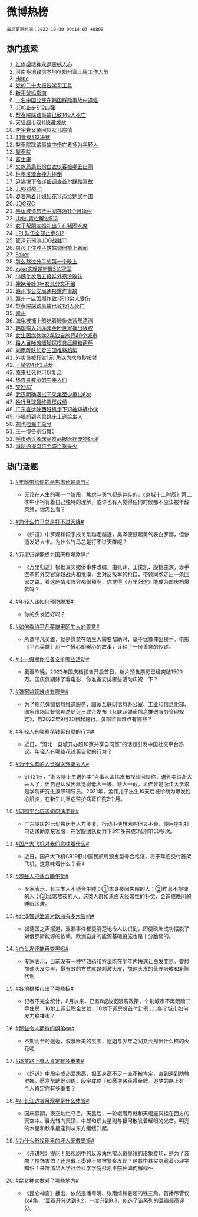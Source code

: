 # 微博热榜

`最后更新时间：2022-10-30 09:14:03 +0800`

## 热门搜索

1. [红旗渠精神永远震撼人心](https://m.weibo.cn/search?containerid=100103type%3D1%26t%3D10%26q%3D%23%E7%BA%A2%E6%97%97%E6%B8%A0%E7%B2%BE%E7%A5%9E%E6%B0%B8%E8%BF%9C%E9%9C%87%E6%92%BC%E4%BA%BA%E5%BF%83%23&stream_entry_id=51&isnewpage=1&extparam=seat%3D1%26c_type%3D51%26filter_type%3Drealtimehot%26pos%3D0%26dgr%3D0%26cate%3D10103%26display_time%3D1667092442%26pre_seqid%3D1667092442130022986311&luicode=10000011&lfid=106003type%253D25%2526t%253D3%2526disable_hot%253D1%2526filter_type%253Drealtimehot)
1. [河南多地致信本地在郑州富士康工作人员](https://m.weibo.cn/search?containerid=100103type%3D1%26t%3D10%26q%3D%23%E6%B2%B3%E5%8D%97%E5%A4%9A%E5%9C%B0%E8%87%B4%E4%BF%A1%E6%9C%AC%E5%9C%B0%E5%9C%A8%E9%83%91%E5%B7%9E%E5%AF%8C%E5%A3%AB%E5%BA%B7%E5%B7%A5%E4%BD%9C%E4%BA%BA%E5%91%98%23&stream_entry_id=31&isnewpage=1&extparam=seat%3D1%26realpos%3D1%26pos%3D0%26band_rank%3D1%26dgr%3D0%26flag%3D2%26c_type%3D31%26q%3D%2523%25E6%25B2%25B3%25E5%258D%2597%25E5%25A4%259A%25E5%259C%25B0%25E8%2587%25B4%25E4%25BF%25A1%25E6%259C%25AC%25E5%259C%25B0%25E5%259C%25A8%25E9%2583%2591%25E5%25B7%259E%25E5%25AF%258C%25E5%25A3%25AB%25E5%25BA%25B7%25E5%25B7%25A5%25E4%25BD%259C%25E4%25BA%25BA%25E5%2591%2598%2523%26filter_type%3Drealtimehot%26cate%3D0%26lcate%3D5001%26display_time%3D1667092442%26pre_seqid%3D1667092442130022986311&luicode=10000011&lfid=106003type%253D25%2526t%253D3%2526disable_hot%253D1%2526filter_type%253Drealtimehot)
1. [Hope](https://m.weibo.cn/search?containerid=100103type%3D1%26t%3D10%26q%3DHope&stream_entry_id=31&isnewpage=1&extparam=seat%3D1%26realpos%3D2%26pos%3D1%26band_rank%3D2%26dgr%3D0%26flag%3D1%26c_type%3D31%26q%3DHope%26filter_type%3Drealtimehot%26cate%3D0%26lcate%3D5001%26display_time%3D1667092442%26pre_seqid%3D1667092442130022986311&luicode=10000011&lfid=106003type%253D25%2526t%253D3%2526disable_hot%253D1%2526filter_type%253Drealtimehot)
1. [党的二十大报告学习工具](https://m.weibo.cn/search?containerid=100103type%3D1%26t%3D10%26q%3D%23%E5%85%9A%E7%9A%84%E4%BA%8C%E5%8D%81%E5%A4%A7%E6%8A%A5%E5%91%8A%E5%AD%A6%E4%B9%A0%E5%B7%A5%E5%85%B7%23&stream_entry_id=31&isnewpage=1&extparam=seat%3D1%26realpos%3D3%26pos%3D2%26band_rank%3D3%26dgr%3D0%26flag%3D0%26c_type%3D31%26q%3D%2523%25E5%2585%259A%25E7%259A%2584%25E4%25BA%258C%25E5%258D%2581%25E5%25A4%25A7%25E6%258A%25A5%25E5%2591%258A%25E5%25AD%25A6%25E4%25B9%25A0%25E5%25B7%25A5%25E5%2585%25B7%2523%26filter_type%3Drealtimehot%26cate%3D0%26lcate%3D5001%26display_time%3D1667092442%26pre_seqid%3D1667092442130022986311&luicode=10000011&lfid=106003type%253D25%2526t%253D3%2526disable_hot%253D1%2526filter_type%253Drealtimehot)
1. [新手爸妈指南](https://m.weibo.cn/search?containerid=100103type%3D1%26t%3D10%26q%3D%23%E6%96%B0%E6%89%8B%E7%88%B8%E5%A6%88%E6%8C%87%E5%8D%97%23&stream_entry_id=31&isnewpage=1&extparam=seat%3D1%26pos%3D3%26band_rank%3D4%26dgr%3D0%26c_type%3D31%26q%3D%2523%25E6%2596%25B0%25E6%2589%258B%25E7%2588%25B8%25E5%25A6%2588%25E6%258C%2587%25E5%258D%2597%2523%26filter_type%3Drealtimehot%26cate%3D0%26lcate%3D5001%26adid%3D169448%26display_time%3D1667092442%26pre_seqid%3D1667092442130022986311&luicode=10000011&lfid=106003type%253D25%2526t%253D3%2526disable_hot%253D1%2526filter_type%253Drealtimehot)
1. [一名中国公民在韩国踩踏事故中遇难](https://m.weibo.cn/search?containerid=100103type%3D1%26t%3D10%26q%3D%23%E4%B8%80%E5%90%8D%E4%B8%AD%E5%9B%BD%E5%85%AC%E6%B0%91%E5%9C%A8%E9%9F%A9%E5%9B%BD%E8%B8%A9%E8%B8%8F%E4%BA%8B%E6%95%85%E4%B8%AD%E9%81%87%E9%9A%BE%23&stream_entry_id=31&isnewpage=1&extparam=seat%3D1%26realpos%3D4%26pos%3D4%26band_rank%3D4%26dgr%3D0%26flag%3D1%26c_type%3D31%26q%3D%2523%25E4%25B8%2580%25E5%2590%258D%25E4%25B8%25AD%25E5%259B%25BD%25E5%2585%25AC%25E6%25B0%2591%25E5%259C%25A8%25E9%259F%25A9%25E5%259B%25BD%25E8%25B8%25A9%25E8%25B8%258F%25E4%25BA%258B%25E6%2595%2585%25E4%25B8%25AD%25E9%2581%2587%25E9%259A%25BE%2523%26filter_type%3Drealtimehot%26cate%3D0%26lcate%3D5001%26display_time%3D1667092442%26pre_seqid%3D1667092442130022986311&luicode=10000011&lfid=106003type%253D25%2526t%253D3%2526disable_hot%253D1%2526filter_type%253Drealtimehot)
1. [JDG止步S12四强](https://m.weibo.cn/search?containerid=100103type%3D1%26t%3D10%26q%3D%23JDG%E6%AD%A2%E6%AD%A5S12%E5%9B%9B%E5%BC%BA%23&stream_entry_id=31&isnewpage=1&extparam=seat%3D1%26realpos%3D5%26pos%3D5%26band_rank%3D5%26dgr%3D0%26flag%3D1%26c_type%3D31%26q%3D%2523JDG%25E6%25AD%25A2%25E6%25AD%25A5S12%25E5%259B%259B%25E5%25BC%25BA%2523%26filter_type%3Drealtimehot%26cate%3D0%26lcate%3D5001%26display_time%3D1667092442%26pre_seqid%3D1667092442130022986311&luicode=10000011&lfid=106003type%253D25%2526t%253D3%2526disable_hot%253D1%2526filter_type%253Drealtimehot)
1. [梨泰院踩踏事故已致149人死亡](https://m.weibo.cn/search?containerid=100103type%3D1%26t%3D10%26q%3D%23%E6%A2%A8%E6%B3%B0%E9%99%A2%E8%B8%A9%E8%B8%8F%E4%BA%8B%E6%95%85%E5%B7%B2%E8%87%B4149%E4%BA%BA%E6%AD%BB%E4%BA%A1%23&stream_entry_id=31&isnewpage=1&extparam=seat%3D1%26realpos%3D6%26pos%3D6%26band_rank%3D6%26dgr%3D0%26flag%3D16%26c_type%3D31%26q%3D%2523%25E6%25A2%25A8%25E6%25B3%25B0%25E9%2599%25A2%25E8%25B8%25A9%25E8%25B8%258F%25E4%25BA%258B%25E6%2595%2585%25E5%25B7%25B2%25E8%2587%25B4149%25E4%25BA%25BA%25E6%25AD%25BB%25E4%25BA%25A1%2523%26filter_type%3Drealtimehot%26cate%3D0%26lcate%3D5001%26display_time%3D1667092442%26pre_seqid%3D1667092442130022986311&luicode=10000011&lfid=106003type%253D25%2526t%253D3%2526disable_hot%253D1%2526filter_type%253Drealtimehot)
1. [天猫超市双11隐藏爆款](https://m.weibo.cn/search?containerid=100103type%3D1%26t%3D10%26q%3D%23%E5%A4%A9%E7%8C%AB%E8%B6%85%E5%B8%82%E5%8F%8C11%E9%9A%90%E8%97%8F%E7%88%86%E6%AC%BE%23&stream_entry_id=31&isnewpage=1&extparam=seat%3D1%26pos%3D7%26band_rank%3D7%26topic_ad%3D1%26dgr%3D0%26c_type%3D31%26q%3D%2523%25E5%25A4%25A9%25E7%258C%25AB%25E8%25B6%2585%25E5%25B8%2582%25E5%258F%258C11%25E9%259A%2590%25E8%2597%258F%25E7%2588%2586%25E6%25AC%25BE%2523%26filter_type%3Drealtimehot%26cate%3D0%26lcate%3D5001%26adid%3D169507%26display_time%3D1667092442%26pre_seqid%3D1667092442130022986311&luicode=10000011&lfid=106003type%253D25%2526t%253D3%2526disable_hot%253D1%2526filter_type%253Drealtimehot)
1. [李宇春父亲回应女儿病情](https://m.weibo.cn/search?containerid=100103type%3D1%26t%3D10%26q%3D%23%E6%9D%8E%E5%AE%87%E6%98%A5%E7%88%B6%E4%BA%B2%E5%9B%9E%E5%BA%94%E5%A5%B3%E5%84%BF%E7%97%85%E6%83%85%23&stream_entry_id=31&isnewpage=1&extparam=seat%3D1%26realpos%3D7%26pos%3D8%26band_rank%3D7%26dgr%3D0%26flag%3D2%26c_type%3D31%26q%3D%2523%25E6%259D%258E%25E5%25AE%2587%25E6%2598%25A5%25E7%2588%25B6%25E4%25BA%25B2%25E5%259B%259E%25E5%25BA%2594%25E5%25A5%25B3%25E5%2584%25BF%25E7%2597%2585%25E6%2583%2585%2523%26filter_type%3Drealtimehot%26cate%3D0%26lcate%3D5001%26display_time%3D1667092442%26pre_seqid%3D1667092442130022986311&luicode=10000011&lfid=106003type%253D25%2526t%253D3%2526disable_hot%253D1%2526filter_type%253Drealtimehot)
1. [T1晋级S12决赛](https://m.weibo.cn/search?containerid=100103type%3D1%26t%3D10%26q%3D%23T1%E6%99%8B%E7%BA%A7S12%E5%86%B3%E8%B5%9B%23&stream_entry_id=31&isnewpage=1&extparam=seat%3D1%26realpos%3D8%26pos%3D9%26band_rank%3D8%26dgr%3D0%26flag%3D1%26c_type%3D31%26q%3D%2523T1%25E6%2599%258B%25E7%25BA%25A7S12%25E5%2586%25B3%25E8%25B5%259B%2523%26filter_type%3Drealtimehot%26cate%3D0%26lcate%3D5001%26display_time%3D1667092442%26pre_seqid%3D1667092442130022986311&luicode=10000011&lfid=106003type%253D25%2526t%253D3%2526disable_hot%253D1%2526filter_type%253Drealtimehot)
1. [梨泰院踩踏事故中伤亡者多为年轻人](https://m.weibo.cn/search?containerid=100103type%3D1%26t%3D10%26q%3D%23%E6%A2%A8%E6%B3%B0%E9%99%A2%E8%B8%A9%E8%B8%8F%E4%BA%8B%E6%95%85%E4%B8%AD%E4%BC%A4%E4%BA%A1%E8%80%85%E5%A4%9A%E4%B8%BA%E5%B9%B4%E8%BD%BB%E4%BA%BA%23&stream_entry_id=31&isnewpage=1&extparam=seat%3D1%26realpos%3D9%26pos%3D10%26band_rank%3D9%26dgr%3D0%26flag%3D1%26c_type%3D31%26q%3D%2523%25E6%25A2%25A8%25E6%25B3%25B0%25E9%2599%25A2%25E8%25B8%25A9%25E8%25B8%258F%25E4%25BA%258B%25E6%2595%2585%25E4%25B8%25AD%25E4%25BC%25A4%25E4%25BA%25A1%25E8%2580%2585%25E5%25A4%259A%25E4%25B8%25BA%25E5%25B9%25B4%25E8%25BD%25BB%25E4%25BA%25BA%2523%26filter_type%3Drealtimehot%26cate%3D0%26lcate%3D5001%26display_time%3D1667092442%26pre_seqid%3D1667092442130022986311&luicode=10000011&lfid=106003type%253D25%2526t%253D3%2526disable_hot%253D1%2526filter_type%253Drealtimehot)
1. [梨泰院](https://m.weibo.cn/search?containerid=100103type%3D1%26t%3D10%26q%3D%23%E6%A2%A8%E6%B3%B0%E9%99%A2%23&stream_entry_id=31&isnewpage=1&extparam=seat%3D1%26realpos%3D10%26pos%3D11%26band_rank%3D10%26dgr%3D0%26flag%3D16%26c_type%3D31%26q%3D%2523%25E6%25A2%25A8%25E6%25B3%25B0%25E9%2599%25A2%2523%26filter_type%3Drealtimehot%26cate%3D0%26lcate%3D5001%26display_time%3D1667092442%26pre_seqid%3D1667092442130022986311&luicode=10000011&lfid=106003type%253D25%2526t%253D3%2526disable_hot%253D1%2526filter_type%253Drealtimehot)
1. [富士康](https://m.weibo.cn/search?containerid=100103type%3D1%26t%3D10%26q%3D%E5%AF%8C%E5%A3%AB%E5%BA%B7&stream_entry_id=31&isnewpage=1&extparam=seat%3D1%26realpos%3D11%26pos%3D12%26band_rank%3D11%26dgr%3D0%26flag%3D2%26c_type%3D31%26q%3D%25E5%25AF%258C%25E5%25A3%25AB%25E5%25BA%25B7%26filter_type%3Drealtimehot%26cate%3D0%26lcate%3D5001%26display_time%3D1667092442%26pre_seqid%3D1667092442130022986311&luicode=10000011&lfid=106003type%253D25%2526t%253D3%2526disable_hot%253D1%2526filter_type%253Drealtimehot)
1. [文旅局局长扮白衣侠客被嘲丑出圈](https://m.weibo.cn/search?containerid=100103type%3D1%26t%3D10%26q%3D%23%E6%96%87%E6%97%85%E5%B1%80%E5%B1%80%E9%95%BF%E6%89%AE%E7%99%BD%E8%A1%A3%E4%BE%A0%E5%AE%A2%E8%A2%AB%E5%98%B2%E4%B8%91%E5%87%BA%E5%9C%88%23&stream_entry_id=31&isnewpage=1&extparam=seat%3D1%26realpos%3D12%26pos%3D13%26band_rank%3D12%26dgr%3D0%26flag%3D1%26c_type%3D31%26q%3D%2523%25E6%2596%2587%25E6%2597%2585%25E5%25B1%2580%25E5%25B1%2580%25E9%2595%25BF%25E6%2589%25AE%25E7%2599%25BD%25E8%25A1%25A3%25E4%25BE%25A0%25E5%25AE%25A2%25E8%25A2%25AB%25E5%2598%25B2%25E4%25B8%2591%25E5%2587%25BA%25E5%259C%2588%2523%26filter_type%3Drealtimehot%26cate%3D0%26lcate%3D5001%26display_time%3D1667092442%26pre_seqid%3D1667092442130022986311&luicode=10000011&lfid=106003type%253D25%2526t%253D3%2526disable_hot%253D1%2526filter_type%253Drealtimehot)
1. [林孝埈混合接力摔倒](https://m.weibo.cn/search?containerid=100103type%3D1%26t%3D10%26q%3D%23%E6%9E%97%E5%AD%9D%E5%9F%88%E6%B7%B7%E5%90%88%E6%8E%A5%E5%8A%9B%E6%91%94%E5%80%92%23&stream_entry_id=31&isnewpage=1&extparam=seat%3D1%26realpos%3D13%26pos%3D14%26band_rank%3D13%26dgr%3D0%26flag%3D1%26c_type%3D31%26q%3D%2523%25E6%259E%2597%25E5%25AD%259D%25E5%259F%2588%25E6%25B7%25B7%25E5%2590%2588%25E6%258E%25A5%25E5%258A%259B%25E6%2591%2594%25E5%2580%2592%2523%26filter_type%3Drealtimehot%26cate%3D0%26lcate%3D5001%26display_time%3D1667092442%26pre_seqid%3D1667092442130022986311&luicode=10000011&lfid=106003type%253D25%2526t%253D3%2526disable_hot%253D1%2526filter_type%253Drealtimehot)
1. [尹锡悦下令详细调查首尔踩踏事故](https://m.weibo.cn/search?containerid=100103type%3D1%26t%3D10%26q%3D%23%E5%B0%B9%E9%94%A1%E6%82%A6%E4%B8%8B%E4%BB%A4%E8%AF%A6%E7%BB%86%E8%B0%83%E6%9F%A5%E9%A6%96%E5%B0%94%E8%B8%A9%E8%B8%8F%E4%BA%8B%E6%95%85%23&stream_entry_id=31&isnewpage=1&extparam=seat%3D1%26realpos%3D14%26pos%3D15%26band_rank%3D14%26dgr%3D0%26flag%3D1%26c_type%3D31%26q%3D%2523%25E5%25B0%25B9%25E9%2594%25A1%25E6%2582%25A6%25E4%25B8%258B%25E4%25BB%25A4%25E8%25AF%25A6%25E7%25BB%2586%25E8%25B0%2583%25E6%259F%25A5%25E9%25A6%2596%25E5%25B0%2594%25E8%25B8%25A9%25E8%25B8%258F%25E4%25BA%258B%25E6%2595%2585%2523%26filter_type%3Drealtimehot%26cate%3D0%26lcate%3D5001%26display_time%3D1667092442%26pre_seqid%3D1667092442130022986311&luicode=10000011&lfid=106003type%253D25%2526t%253D3%2526disable_hot%253D1%2526filter_type%253Drealtimehot)
1. [JDG对战T1](https://m.weibo.cn/search?containerid=100103type%3D1%26t%3D10%26q%3D%23JDG%E5%AF%B9%E6%88%98T1%23&stream_entry_id=31&isnewpage=1&extparam=seat%3D1%26realpos%3D15%26pos%3D16%26band_rank%3D15%26dgr%3D0%26flag%3D0%26c_type%3D31%26q%3D%2523JDG%25E5%25AF%25B9%25E6%2588%2598T1%2523%26filter_type%3Drealtimehot%26cate%3D0%26lcate%3D5001%26display_time%3D1667092442%26pre_seqid%3D1667092442130022986311&luicode=10000011&lfid=106003type%253D25%2526t%253D3%2526disable_hot%253D1%2526filter_type%253Drealtimehot)
1. [婆婆瞒着儿媳妇花1万5给她买手镯](https://m.weibo.cn/search?containerid=100103type%3D1%26t%3D10%26q%3D%23%E5%A9%86%E5%A9%86%E7%9E%92%E7%9D%80%E5%84%BF%E5%AA%B3%E5%A6%87%E8%8A%B11%E4%B8%875%E7%BB%99%E5%A5%B9%E4%B9%B0%E6%89%8B%E9%95%AF%23&stream_entry_id=31&isnewpage=1&extparam=seat%3D1%26realpos%3D16%26pos%3D17%26band_rank%3D16%26dgr%3D0%26flag%3D0%26c_type%3D31%26q%3D%2523%25E5%25A9%2586%25E5%25A9%2586%25E7%259E%2592%25E7%259D%2580%25E5%2584%25BF%25E5%25AA%25B3%25E5%25A6%2587%25E8%258A%25B11%25E4%25B8%25875%25E7%25BB%2599%25E5%25A5%25B9%25E4%25B9%25B0%25E6%2589%258B%25E9%2595%25AF%2523%26filter_type%3Drealtimehot%26cate%3D0%26lcate%3D5001%26display_time%3D1667092442%26pre_seqid%3D1667092442130022986311&luicode=10000011&lfid=106003type%253D25%2526t%253D3%2526disable_hot%253D1%2526filter_type%253Drealtimehot)
1. [JDG双C](https://m.weibo.cn/search?containerid=100103type%3D1%26t%3D10%26q%3DJDG%E5%8F%8CC&stream_entry_id=31&isnewpage=1&extparam=seat%3D1%26realpos%3D17%26pos%3D18%26band_rank%3D17%26dgr%3D0%26flag%3D1%26c_type%3D31%26q%3DJDG%25E5%258F%258CC%26filter_type%3Drealtimehot%26cate%3D0%26lcate%3D5001%26display_time%3D1667092442%26pre_seqid%3D1667092442130022986311&luicode=10000011&lfid=106003type%253D25%2526t%253D3%2526disable_hot%253D1%2526filter_type%253Drealtimehot)
1. [黑鱼被遗忘洗手间存活11个月掉色](https://m.weibo.cn/search?containerid=100103type%3D1%26t%3D10%26q%3D%23%E9%BB%91%E9%B1%BC%E8%A2%AB%E9%81%97%E5%BF%98%E6%B4%97%E6%89%8B%E9%97%B4%E5%AD%98%E6%B4%BB11%E4%B8%AA%E6%9C%88%E6%8E%89%E8%89%B2%23&stream_entry_id=31&isnewpage=1&extparam=seat%3D1%26realpos%3D18%26pos%3D19%26band_rank%3D18%26dgr%3D0%26flag%3D0%26c_type%3D31%26q%3D%2523%25E9%25BB%2591%25E9%25B1%25BC%25E8%25A2%25AB%25E9%2581%2597%25E5%25BF%2598%25E6%25B4%2597%25E6%2589%258B%25E9%2597%25B4%25E5%25AD%2598%25E6%25B4%25BB11%25E4%25B8%25AA%25E6%259C%2588%25E6%258E%2589%25E8%2589%25B2%2523%26filter_type%3Drealtimehot%26cate%3D0%26lcate%3D5001%26display_time%3D1667092442%26pre_seqid%3D1667092442130022986311&luicode=10000011&lfid=106003type%253D25%2526t%253D3%2526disable_hot%253D1%2526filter_type%253Drealtimehot)
1. [Uzi刘青松解说S12](https://m.weibo.cn/search?containerid=100103type%3D1%26t%3D10%26q%3D%23Uzi%E5%88%98%E9%9D%92%E6%9D%BE%E8%A7%A3%E8%AF%B4S12%23&stream_entry_id=31&isnewpage=1&extparam=seat%3D1%26realpos%3D19%26pos%3D20%26band_rank%3D19%26dgr%3D0%26flag%3D1%26c_type%3D31%26q%3D%2523Uzi%25E5%2588%2598%25E9%259D%2592%25E6%259D%25BE%25E8%25A7%25A3%25E8%25AF%25B4S12%2523%26filter_type%3Drealtimehot%26cate%3D0%26lcate%3D5001%26display_time%3D1667092442%26pre_seqid%3D1667092442130022986311&luicode=10000011&lfid=106003type%253D25%2526t%253D3%2526disable_hot%253D1%2526filter_type%253Drealtimehot)
1. [女子帮朋友婚礼出车在猪圈吃席](https://m.weibo.cn/search?containerid=100103type%3D1%26t%3D10%26q%3D%23%E5%A5%B3%E5%AD%90%E5%B8%AE%E6%9C%8B%E5%8F%8B%E5%A9%9A%E7%A4%BC%E5%87%BA%E8%BD%A6%E5%9C%A8%E7%8C%AA%E5%9C%88%E5%90%83%E5%B8%AD%23&stream_entry_id=31&isnewpage=1&extparam=seat%3D1%26realpos%3D20%26pos%3D21%26band_rank%3D20%26dgr%3D0%26flag%3D0%26c_type%3D31%26q%3D%2523%25E5%25A5%25B3%25E5%25AD%2590%25E5%25B8%25AE%25E6%259C%258B%25E5%258F%258B%25E5%25A9%259A%25E7%25A4%25BC%25E5%2587%25BA%25E8%25BD%25A6%25E5%259C%25A8%25E7%258C%25AA%25E5%259C%2588%25E5%2590%2583%25E5%25B8%25AD%2523%26filter_type%3Drealtimehot%26cate%3D0%26lcate%3D5001%26display_time%3D1667092442%26pre_seqid%3D1667092442130022986311&luicode=10000011&lfid=106003type%253D25%2526t%253D3%2526disable_hot%253D1%2526filter_type%253Drealtimehot)
1. [LPL队伍全部止步S12](https://m.weibo.cn/search?containerid=100103type%3D1%26t%3D10%26q%3D%23LPL%E9%98%9F%E4%BC%8D%E5%85%A8%E9%83%A8%E6%AD%A2%E6%AD%A5S12%23&stream_entry_id=31&isnewpage=1&extparam=seat%3D1%26realpos%3D21%26pos%3D22%26band_rank%3D21%26dgr%3D0%26flag%3D1%26c_type%3D31%26q%3D%2523LPL%25E9%2598%259F%25E4%25BC%258D%25E5%2585%25A8%25E9%2583%25A8%25E6%25AD%25A2%25E6%25AD%25A5S12%2523%26filter_type%3Drealtimehot%26cate%3D0%26lcate%3D5001%26display_time%3D1667092442%26pre_seqid%3D1667092442130022986311&luicode=10000011&lfid=106003type%253D25%2526t%253D3%2526disable_hot%253D1%2526filter_type%253Drealtimehot)
1. [管泽元预测JDG战胜T1](https://m.weibo.cn/search?containerid=100103type%3D1%26t%3D10%26q%3D%23%E7%AE%A1%E6%B3%BD%E5%85%83%E9%A2%84%E6%B5%8BJDG%E6%88%98%E8%83%9CT1%23&stream_entry_id=31&isnewpage=1&extparam=seat%3D1%26realpos%3D22%26pos%3D23%26band_rank%3D22%26dgr%3D0%26flag%3D0%26c_type%3D31%26q%3D%2523%25E7%25AE%25A1%25E6%25B3%25BD%25E5%2585%2583%25E9%25A2%2584%25E6%25B5%258BJDG%25E6%2588%2598%25E8%2583%259CT1%2523%26filter_type%3Drealtimehot%26cate%3D0%26lcate%3D5001%26display_time%3D1667092442%26pre_seqid%3D1667092442130022986311&luicode=10000011&lfid=106003type%253D25%2526t%253D3%2526disable_hot%253D1%2526filter_type%253Drealtimehot)
1. [男孩卡住脖子姑姑调侃能上新闻](https://m.weibo.cn/search?containerid=100103type%3D1%26t%3D10%26q%3D%23%E7%94%B7%E5%AD%A9%E5%8D%A1%E4%BD%8F%E8%84%96%E5%AD%90%E5%A7%91%E5%A7%91%E8%B0%83%E4%BE%83%E8%83%BD%E4%B8%8A%E6%96%B0%E9%97%BB%23&stream_entry_id=31&isnewpage=1&extparam=seat%3D1%26realpos%3D23%26pos%3D24%26band_rank%3D23%26dgr%3D0%26flag%3D0%26c_type%3D31%26q%3D%2523%25E7%2594%25B7%25E5%25AD%25A9%25E5%258D%25A1%25E4%25BD%258F%25E8%2584%2596%25E5%25AD%2590%25E5%25A7%2591%25E5%25A7%2591%25E8%25B0%2583%25E4%25BE%2583%25E8%2583%25BD%25E4%25B8%258A%25E6%2596%25B0%25E9%2597%25BB%2523%26filter_type%3Drealtimehot%26cate%3D0%26lcate%3D5001%26display_time%3D1667092442%26pre_seqid%3D1667092442130022986311&luicode=10000011&lfid=106003type%253D25%2526t%253D3%2526disable_hot%253D1%2526filter_type%253Drealtimehot)
1. [Faker](https://m.weibo.cn/search?containerid=100103type%3D1%26t%3D10%26q%3DFaker&stream_entry_id=31&isnewpage=1&extparam=seat%3D1%26realpos%3D24%26pos%3D25%26band_rank%3D24%26dgr%3D0%26flag%3D1%26c_type%3D31%26q%3DFaker%26filter_type%3Drealtimehot%26cate%3D0%26lcate%3D5001%26display_time%3D1667092442%26pre_seqid%3D1667092442130022986311&luicode=10000011&lfid=106003type%253D25%2526t%253D3%2526disable_hot%253D1%2526filter_type%253Drealtimehot)
1. [怎么熬过分手的第一个晚上](https://m.weibo.cn/search?containerid=100103type%3D1%26t%3D10%26q%3D%23%E6%80%8E%E4%B9%88%E7%86%AC%E8%BF%87%E5%88%86%E6%89%8B%E7%9A%84%E7%AC%AC%E4%B8%80%E4%B8%AA%E6%99%9A%E4%B8%8A%23&stream_entry_id=31&isnewpage=1&extparam=seat%3D1%26realpos%3D25%26pos%3D26%26band_rank%3D25%26dgr%3D0%26flag%3D0%26c_type%3D31%26q%3D%2523%25E6%2580%258E%25E4%25B9%2588%25E7%2586%25AC%25E8%25BF%2587%25E5%2588%2586%25E6%2589%258B%25E7%259A%2584%25E7%25AC%25AC%25E4%25B8%2580%25E4%25B8%25AA%25E6%2599%259A%25E4%25B8%258A%2523%26filter_type%3Drealtimehot%26cate%3D0%26lcate%3D5001%26display_time%3D1667092442%26pre_seqid%3D1667092442130022986311&luicode=10000011&lfid=106003type%253D25%2526t%253D3%2526disable_hot%253D1%2526filter_type%253Drealtimehot)
1. [zyko这就是街舞5总冠军](https://m.weibo.cn/search?containerid=100103type%3D1%26t%3D10%26q%3D%23zyko%E8%BF%99%E5%B0%B1%E6%98%AF%E8%A1%97%E8%88%9E5%E6%80%BB%E5%86%A0%E5%86%9B%23&stream_entry_id=31&isnewpage=1&extparam=seat%3D1%26realpos%3D26%26pos%3D27%26band_rank%3D26%26dgr%3D0%26flag%3D0%26c_type%3D31%26q%3D%2523zyko%25E8%25BF%2599%25E5%25B0%25B1%25E6%2598%25AF%25E8%25A1%2597%25E8%2588%259E5%25E6%2580%25BB%25E5%2586%25A0%25E5%2586%259B%2523%26filter_type%3Drealtimehot%26cate%3D0%26lcate%3D5001%26display_time%3D1667092442%26pre_seqid%3D1667092442130022986311&luicode=10000011&lfid=106003type%253D25%2526t%253D3%2526disable_hot%253D1%2526filter_type%253Drealtimehot)
1. [小姨化妆后去接娃外甥没敢认](https://m.weibo.cn/search?containerid=100103type%3D1%26t%3D10%26q%3D%23%E5%B0%8F%E5%A7%A8%E5%8C%96%E5%A6%86%E5%90%8E%E5%8E%BB%E6%8E%A5%E5%A8%83%E5%A4%96%E7%94%A5%E6%B2%A1%E6%95%A2%E8%AE%A4%23&stream_entry_id=31&isnewpage=1&extparam=seat%3D1%26realpos%3D27%26pos%3D28%26band_rank%3D27%26dgr%3D0%26flag%3D0%26c_type%3D31%26q%3D%2523%25E5%25B0%258F%25E5%25A7%25A8%25E5%258C%2596%25E5%25A6%2586%25E5%2590%258E%25E5%258E%25BB%25E6%258E%25A5%25E5%25A8%2583%25E5%25A4%2596%25E7%2594%25A5%25E6%25B2%25A1%25E6%2595%25A2%25E8%25AE%25A4%2523%26filter_type%3Drealtimehot%26cate%3D0%26lcate%3D5001%26display_time%3D1667092442%26pre_seqid%3D1667092442130022986311&luicode=10000011&lfid=106003type%253D25%2526t%253D3%2526disable_hot%253D1%2526filter_type%253Drealtimehot)
1. [姥姥带娃3年女儿分文不给](https://m.weibo.cn/search?containerid=100103type%3D1%26t%3D10%26q%3D%23%E5%A7%A5%E5%A7%A5%E5%B8%A6%E5%A8%833%E5%B9%B4%E5%A5%B3%E5%84%BF%E5%88%86%E6%96%87%E4%B8%8D%E7%BB%99%23&stream_entry_id=31&isnewpage=1&extparam=seat%3D1%26realpos%3D28%26pos%3D29%26band_rank%3D28%26dgr%3D0%26flag%3D0%26c_type%3D31%26q%3D%2523%25E5%25A7%25A5%25E5%25A7%25A5%25E5%25B8%25A6%25E5%25A8%25833%25E5%25B9%25B4%25E5%25A5%25B3%25E5%2584%25BF%25E5%2588%2586%25E6%2596%2587%25E4%25B8%258D%25E7%25BB%2599%2523%26filter_type%3Drealtimehot%26cate%3D0%26lcate%3D5001%26display_time%3D1667092442%26pre_seqid%3D1667092442130022986311&luicode=10000011&lfid=106003type%253D25%2526t%253D3%2526disable_hot%253D1%2526filter_type%253Drealtimehot)
1. [赣州市公安局通报爆炸事故](https://m.weibo.cn/search?containerid=100103type%3D1%26t%3D10%26q%3D%23%E8%B5%A3%E5%B7%9E%E5%B8%82%E5%85%AC%E5%AE%89%E5%B1%80%E9%80%9A%E6%8A%A5%E7%88%86%E7%82%B8%E4%BA%8B%E6%95%85%23&stream_entry_id=31&isnewpage=1&extparam=seat%3D1%26realpos%3D29%26pos%3D30%26band_rank%3D29%26dgr%3D0%26flag%3D0%26c_type%3D31%26q%3D%2523%25E8%25B5%25A3%25E5%25B7%259E%25E5%25B8%2582%25E5%2585%25AC%25E5%25AE%2589%25E5%25B1%2580%25E9%2580%259A%25E6%258A%25A5%25E7%2588%2586%25E7%2582%25B8%25E4%25BA%258B%25E6%2595%2585%2523%26filter_type%3Drealtimehot%26cate%3D0%26lcate%3D5001%26display_time%3D1667092442%26pre_seqid%3D1667092442130022986311&luicode=10000011&lfid=106003type%253D25%2526t%253D3%2526disable_hot%253D1%2526filter_type%253Drealtimehot)
1. [赣州一店面爆炸致1死10余人受伤](https://m.weibo.cn/search?containerid=100103type%3D1%26t%3D10%26q%3D%23%E8%B5%A3%E5%B7%9E%E4%B8%80%E5%BA%97%E9%9D%A2%E7%88%86%E7%82%B8%E8%87%B41%E6%AD%BB10%E4%BD%99%E4%BA%BA%E5%8F%97%E4%BC%A4%23&stream_entry_id=31&isnewpage=1&extparam=seat%3D1%26realpos%3D30%26pos%3D31%26band_rank%3D30%26dgr%3D0%26flag%3D0%26c_type%3D31%26q%3D%2523%25E8%25B5%25A3%25E5%25B7%259E%25E4%25B8%2580%25E5%25BA%2597%25E9%259D%25A2%25E7%2588%2586%25E7%2582%25B8%25E8%2587%25B41%25E6%25AD%25BB10%25E4%25BD%2599%25E4%25BA%25BA%25E5%258F%2597%25E4%25BC%25A4%2523%26filter_type%3Drealtimehot%26cate%3D0%26lcate%3D5001%26display_time%3D1667092442%26pre_seqid%3D1667092442130022986311&luicode=10000011&lfid=106003type%253D25%2526t%253D3%2526disable_hot%253D1%2526filter_type%253Drealtimehot)
1. [梨泰院踩踏事故已致151人死亡](https://m.weibo.cn/search?containerid=100103type%3D1%26t%3D10%26q%3D%23%E6%A2%A8%E6%B3%B0%E9%99%A2%E8%B8%A9%E8%B8%8F%E4%BA%8B%E6%95%85%E5%B7%B2%E8%87%B4151%E4%BA%BA%E6%AD%BB%E4%BA%A1%23&stream_entry_id=31&isnewpage=1&extparam=seat%3D1%26realpos%3D31%26pos%3D32%26band_rank%3D31%26dgr%3D0%26flag%3D1%26c_type%3D31%26q%3D%2523%25E6%25A2%25A8%25E6%25B3%25B0%25E9%2599%25A2%25E8%25B8%25A9%25E8%25B8%258F%25E4%25BA%258B%25E6%2595%2585%25E5%25B7%25B2%25E8%2587%25B4151%25E4%25BA%25BA%25E6%25AD%25BB%25E4%25BA%25A1%2523%26filter_type%3Drealtimehot%26cate%3D0%26lcate%3D5001%26display_time%3D1667092442%26pre_seqid%3D1667092442130022986311&luicode=10000011&lfid=106003type%253D25%2526t%253D3%2526disable_hot%253D1%2526filter_type%253Drealtimehot)
1. [赣州](https://m.weibo.cn/search?containerid=100103type%3D1%26t%3D10%26q%3D%E8%B5%A3%E5%B7%9E&stream_entry_id=31&isnewpage=1&extparam=seat%3D1%26realpos%3D32%26pos%3D33%26band_rank%3D32%26dgr%3D0%26flag%3D0%26c_type%3D31%26q%3D%25E8%25B5%25A3%25E5%25B7%259E%26filter_type%3Drealtimehot%26cate%3D0%26lcate%3D5001%26display_time%3D1667092442%26pre_seqid%3D1667092442130022986311&luicode=10000011&lfid=106003type%253D25%2526t%253D3%2526disable_hot%253D1%2526filter_type%253Drealtimehot)
1. [海龟被捕上船吃着鳗鱼做背部清洁](https://m.weibo.cn/search?containerid=100103type%3D1%26t%3D10%26q%3D%23%E6%B5%B7%E9%BE%9F%E8%A2%AB%E6%8D%95%E4%B8%8A%E8%88%B9%E5%90%83%E7%9D%80%E9%B3%97%E9%B1%BC%E5%81%9A%E8%83%8C%E9%83%A8%E6%B8%85%E6%B4%81%23&stream_entry_id=31&isnewpage=1&extparam=seat%3D1%26realpos%3D33%26pos%3D34%26band_rank%3D33%26dgr%3D0%26flag%3D0%26c_type%3D31%26q%3D%2523%25E6%25B5%25B7%25E9%25BE%259F%25E8%25A2%25AB%25E6%258D%2595%25E4%25B8%258A%25E8%2588%25B9%25E5%2590%2583%25E7%259D%2580%25E9%25B3%2597%25E9%25B1%25BC%25E5%2581%259A%25E8%2583%258C%25E9%2583%25A8%25E6%25B8%2585%25E6%25B4%2581%2523%26filter_type%3Drealtimehot%26cate%3D0%26lcate%3D5001%26display_time%3D1667092442%26pre_seqid%3D1667092442130022986311&luicode=10000011&lfid=106003type%253D25%2526t%253D3%2526disable_hot%253D1%2526filter_type%253Drealtimehot)
1. [韩国购入刘亦菲金粉世家播出版权](https://m.weibo.cn/search?containerid=100103type%3D1%26t%3D10%26q%3D%23%E9%9F%A9%E5%9B%BD%E8%B4%AD%E5%85%A5%E5%88%98%E4%BA%A6%E8%8F%B2%E9%87%91%E7%B2%89%E4%B8%96%E5%AE%B6%E6%92%AD%E5%87%BA%E7%89%88%E6%9D%83%23&stream_entry_id=31&isnewpage=1&extparam=seat%3D1%26realpos%3D34%26pos%3D35%26band_rank%3D34%26dgr%3D0%26flag%3D0%26c_type%3D31%26q%3D%2523%25E9%259F%25A9%25E5%259B%25BD%25E8%25B4%25AD%25E5%2585%25A5%25E5%2588%2598%25E4%25BA%25A6%25E8%258F%25B2%25E9%2587%2591%25E7%25B2%2589%25E4%25B8%2596%25E5%25AE%25B6%25E6%2592%25AD%25E5%2587%25BA%25E7%2589%2588%25E6%259D%2583%2523%26filter_type%3Drealtimehot%26cate%3D0%26lcate%3D5001%26display_time%3D1667092442%26pre_seqid%3D1667092442130022986311&luicode=10000011&lfid=106003type%253D25%2526t%253D3%2526disable_hot%253D1%2526filter_type%253Drealtimehot)
1. [女生因病休学2年独自旅行49个城市](https://m.weibo.cn/search?containerid=100103type%3D1%26t%3D10%26q%3D%23%E5%A5%B3%E7%94%9F%E5%9B%A0%E7%97%85%E4%BC%91%E5%AD%A62%E5%B9%B4%E7%8B%AC%E8%87%AA%E6%97%85%E8%A1%8C49%E4%B8%AA%E5%9F%8E%E5%B8%82%23&stream_entry_id=31&isnewpage=1&extparam=seat%3D1%26realpos%3D35%26pos%3D36%26band_rank%3D35%26dgr%3D0%26flag%3D0%26c_type%3D31%26q%3D%2523%25E5%25A5%25B3%25E7%2594%259F%25E5%259B%25A0%25E7%2597%2585%25E4%25BC%2591%25E5%25AD%25A62%25E5%25B9%25B4%25E7%258B%25AC%25E8%2587%25AA%25E6%2597%2585%25E8%25A1%258C49%25E4%25B8%25AA%25E5%259F%258E%25E5%25B8%2582%2523%26filter_type%3Drealtimehot%26cate%3D0%26lcate%3D5001%26display_time%3D1667092442%26pre_seqid%3D1667092442130022986311&luicode=10000011&lfid=106003type%253D25%2526t%253D3%2526disable_hot%253D1%2526filter_type%253Drealtimehot)
1. [路人目睹摊贩脚踩模具压扁糖葫芦](https://m.weibo.cn/search?containerid=100103type%3D1%26t%3D10%26q%3D%23%E8%B7%AF%E4%BA%BA%E7%9B%AE%E7%9D%B9%E6%91%8A%E8%B4%A9%E8%84%9A%E8%B8%A9%E6%A8%A1%E5%85%B7%E5%8E%8B%E6%89%81%E7%B3%96%E8%91%AB%E8%8A%A6%23&stream_entry_id=31&isnewpage=1&extparam=seat%3D1%26realpos%3D36%26pos%3D37%26band_rank%3D36%26dgr%3D0%26flag%3D0%26c_type%3D31%26q%3D%2523%25E8%25B7%25AF%25E4%25BA%25BA%25E7%259B%25AE%25E7%259D%25B9%25E6%2591%258A%25E8%25B4%25A9%25E8%2584%259A%25E8%25B8%25A9%25E6%25A8%25A1%25E5%2585%25B7%25E5%258E%258B%25E6%2589%2581%25E7%25B3%2596%25E8%2591%25AB%25E8%258A%25A6%2523%26filter_type%3Drealtimehot%26cate%3D0%26lcate%3D5001%26display_time%3D1667092442%26pre_seqid%3D1667092442130022986311&luicode=10000011&lfid=106003type%253D25%2526t%253D3%2526disable_hot%253D1%2526filter_type%253Drealtimehot)
1. [刘雨昕队长登三国推特趋势](https://m.weibo.cn/search?containerid=100103type%3D1%26t%3D10%26q%3D%23%E5%88%98%E9%9B%A8%E6%98%95%E9%98%9F%E9%95%BF%E7%99%BB%E4%B8%89%E5%9B%BD%E6%8E%A8%E7%89%B9%E8%B6%8B%E5%8A%BF%23&stream_entry_id=31&isnewpage=1&extparam=seat%3D1%26realpos%3D37%26pos%3D38%26band_rank%3D37%26dgr%3D0%26flag%3D1%26c_type%3D31%26q%3D%2523%25E5%2588%2598%25E9%259B%25A8%25E6%2598%2595%25E9%2598%259F%25E9%2595%25BF%25E7%2599%25BB%25E4%25B8%2589%25E5%259B%25BD%25E6%258E%25A8%25E7%2589%25B9%25E8%25B6%258B%25E5%258A%25BF%2523%26filter_type%3Drealtimehot%26cate%3D0%26lcate%3D5001%26display_time%3D1667092442%26pre_seqid%3D1667092442130022986311&luicode=10000011&lfid=106003type%253D25%2526t%253D3%2526disable_hot%253D1%2526filter_type%253Drealtimehot)
1. [外卖员被打赏1元1角以为求救秒报警](https://m.weibo.cn/search?containerid=100103type%3D1%26t%3D10%26q%3D%23%E5%A4%96%E5%8D%96%E5%91%98%E8%A2%AB%E6%89%93%E8%B5%8F1%E5%85%831%E8%A7%92%E4%BB%A5%E4%B8%BA%E6%B1%82%E6%95%91%E7%A7%92%E6%8A%A5%E8%AD%A6%23&stream_entry_id=31&isnewpage=1&extparam=seat%3D1%26realpos%3D38%26pos%3D39%26band_rank%3D38%26dgr%3D0%26flag%3D0%26c_type%3D31%26q%3D%2523%25E5%25A4%2596%25E5%258D%2596%25E5%2591%2598%25E8%25A2%25AB%25E6%2589%2593%25E8%25B5%258F1%25E5%2585%25831%25E8%25A7%2592%25E4%25BB%25A5%25E4%25B8%25BA%25E6%25B1%2582%25E6%2595%2591%25E7%25A7%2592%25E6%258A%25A5%25E8%25AD%25A6%2523%26filter_type%3Drealtimehot%26cate%3D0%26lcate%3D5001%26display_time%3D1667092442%26pre_seqid%3D1667092442130022986311&luicode=10000011&lfid=106003type%253D25%2526t%253D3%2526disable_hot%253D1%2526filter_type%253Drealtimehot)
1. [王楚钦4比3马龙](https://m.weibo.cn/search?containerid=100103type%3D1%26t%3D10%26q%3D%23%E7%8E%8B%E6%A5%9A%E9%92%A64%E6%AF%943%E9%A9%AC%E9%BE%99%23&stream_entry_id=31&isnewpage=1&extparam=seat%3D1%26realpos%3D39%26pos%3D40%26band_rank%3D39%26dgr%3D0%26flag%3D0%26c_type%3D31%26q%3D%2523%25E7%258E%258B%25E6%25A5%259A%25E9%2592%25A64%25E6%25AF%25943%25E9%25A9%25AC%25E9%25BE%2599%2523%26filter_type%3Drealtimehot%26cate%3D0%26lcate%3D5001%26display_time%3D1667092442%26pre_seqid%3D1667092442130022986311&luicode=10000011&lfid=106003type%253D25%2526t%253D3%2526disable_hot%253D1%2526filter_type%253Drealtimehot)
1. [原来社死也可以复活](https://m.weibo.cn/search?containerid=100103type%3D1%26t%3D10%26q%3D%23%E5%8E%9F%E6%9D%A5%E7%A4%BE%E6%AD%BB%E4%B9%9F%E5%8F%AF%E4%BB%A5%E5%A4%8D%E6%B4%BB%23&stream_entry_id=31&isnewpage=1&extparam=seat%3D1%26realpos%3D40%26pos%3D41%26band_rank%3D40%26dgr%3D0%26flag%3D1%26c_type%3D31%26q%3D%2523%25E5%258E%259F%25E6%259D%25A5%25E7%25A4%25BE%25E6%25AD%25BB%25E4%25B9%259F%25E5%258F%25AF%25E4%25BB%25A5%25E5%25A4%258D%25E6%25B4%25BB%2523%26filter_type%3Drealtimehot%26cate%3D0%26lcate%3D5001%26display_time%3D1667092442%26pre_seqid%3D1667092442130022986311&luicode=10000011&lfid=106003type%253D25%2526t%253D3%2526disable_hot%253D1%2526filter_type%253Drealtimehot)
1. [热衷考教资的中年人们](https://m.weibo.cn/search?containerid=100103type%3D1%26t%3D10%26q%3D%23%E7%83%AD%E8%A1%B7%E8%80%83%E6%95%99%E8%B5%84%E7%9A%84%E4%B8%AD%E5%B9%B4%E4%BA%BA%E4%BB%AC%23&stream_entry_id=31&isnewpage=1&extparam=seat%3D1%26realpos%3D41%26pos%3D42%26band_rank%3D41%26dgr%3D0%26flag%3D0%26c_type%3D31%26q%3D%2523%25E7%2583%25AD%25E8%25A1%25B7%25E8%2580%2583%25E6%2595%2599%25E8%25B5%2584%25E7%259A%2584%25E4%25B8%25AD%25E5%25B9%25B4%25E4%25BA%25BA%25E4%25BB%25AC%2523%26filter_type%3Drealtimehot%26cate%3D0%26lcate%3D5001%26display_time%3D1667092442%26pre_seqid%3D1667092442130022986311&luicode=10000011&lfid=106003type%253D25%2526t%253D3%2526disable_hot%253D1%2526filter_type%253Drealtimehot)
1. [梦回S7](https://m.weibo.cn/search?containerid=100103type%3D1%26t%3D10%26q%3D%E6%A2%A6%E5%9B%9ES7&stream_entry_id=31&isnewpage=1&extparam=seat%3D1%26realpos%3D42%26pos%3D43%26band_rank%3D42%26dgr%3D0%26flag%3D1%26c_type%3D31%26q%3D%25E6%25A2%25A6%25E5%259B%259ES7%26filter_type%3Drealtimehot%26cate%3D0%26lcate%3D5001%26display_time%3D1667092442%26pre_seqid%3D1667092442130022986311&luicode=10000011&lfid=106003type%253D25%2526t%253D3%2526disable_hot%253D1%2526filter_type%253Drealtimehot)
1. [武汉明确咽拭子采集至少擦拭6次](https://m.weibo.cn/search?containerid=100103type%3D1%26t%3D10%26q%3D%23%E6%AD%A6%E6%B1%89%E6%98%8E%E7%A1%AE%E5%92%BD%E6%8B%AD%E5%AD%90%E9%87%87%E9%9B%86%E8%87%B3%E5%B0%91%E6%93%A6%E6%8B%AD6%E6%AC%A1%23&stream_entry_id=31&isnewpage=1&extparam=seat%3D1%26realpos%3D43%26pos%3D44%26band_rank%3D43%26dgr%3D0%26flag%3D0%26c_type%3D31%26q%3D%2523%25E6%25AD%25A6%25E6%25B1%2589%25E6%2598%258E%25E7%25A1%25AE%25E5%2592%25BD%25E6%258B%25AD%25E5%25AD%2590%25E9%2587%2587%25E9%259B%2586%25E8%2587%25B3%25E5%25B0%2591%25E6%2593%25A6%25E6%258B%25AD6%25E6%25AC%25A1%2523%26filter_type%3Drealtimehot%26cate%3D0%26lcate%3D5001%26display_time%3D1667092442%26pre_seqid%3D1667092442130022986311&luicode=10000011&lfid=106003type%253D25%2526t%253D3%2526disable_hot%253D1%2526filter_type%253Drealtimehot)
1. [独行月球最终票房成绩](https://m.weibo.cn/search?containerid=100103type%3D1%26t%3D10%26q%3D%23%E7%8B%AC%E8%A1%8C%E6%9C%88%E7%90%83%E6%9C%80%E7%BB%88%E7%A5%A8%E6%88%BF%E6%88%90%E7%BB%A9%23&stream_entry_id=31&isnewpage=1&extparam=seat%3D1%26realpos%3D44%26pos%3D45%26band_rank%3D44%26dgr%3D0%26flag%3D1%26c_type%3D31%26q%3D%2523%25E7%258B%25AC%25E8%25A1%258C%25E6%259C%2588%25E7%2590%2583%25E6%259C%2580%25E7%25BB%2588%25E7%25A5%25A8%25E6%2588%25BF%25E6%2588%2590%25E7%25BB%25A9%2523%26filter_type%3Drealtimehot%26cate%3D0%26lcate%3D5001%26display_time%3D1667092442%26pre_seqid%3D1667092442130022986311&luicode=10000011&lfid=106003type%253D25%2526t%253D3%2526disable_hot%253D1%2526filter_type%253Drealtimehot)
1. [广东直达陕西班机走下短袖短裤小伙](https://m.weibo.cn/search?containerid=100103type%3D1%26t%3D10%26q%3D%23%E5%B9%BF%E4%B8%9C%E7%9B%B4%E8%BE%BE%E9%99%95%E8%A5%BF%E7%8F%AD%E6%9C%BA%E8%B5%B0%E4%B8%8B%E7%9F%AD%E8%A2%96%E7%9F%AD%E8%A3%A4%E5%B0%8F%E4%BC%99%23&stream_entry_id=31&isnewpage=1&extparam=seat%3D1%26realpos%3D45%26pos%3D46%26band_rank%3D45%26dgr%3D0%26flag%3D1%26c_type%3D31%26q%3D%2523%25E5%25B9%25BF%25E4%25B8%259C%25E7%259B%25B4%25E8%25BE%25BE%25E9%2599%2595%25E8%25A5%25BF%25E7%258F%25AD%25E6%259C%25BA%25E8%25B5%25B0%25E4%25B8%258B%25E7%259F%25AD%25E8%25A2%2596%25E7%259F%25AD%25E8%25A3%25A4%25E5%25B0%258F%25E4%25BC%2599%2523%26filter_type%3Drealtimehot%26cate%3D0%26lcate%3D5001%26display_time%3D1667092442%26pre_seqid%3D1667092442130022986311&luicode=10000011&lfid=106003type%253D25%2526t%253D3%2526disable_hot%253D1%2526filter_type%253Drealtimehot)
1. [小猫抓到老鼠跳床上送给主人](https://m.weibo.cn/search?containerid=100103type%3D1%26t%3D10%26q%3D%23%E5%B0%8F%E7%8C%AB%E6%8A%93%E5%88%B0%E8%80%81%E9%BC%A0%E8%B7%B3%E5%BA%8A%E4%B8%8A%E9%80%81%E7%BB%99%E4%B8%BB%E4%BA%BA%23&stream_entry_id=31&isnewpage=1&extparam=seat%3D1%26realpos%3D46%26pos%3D47%26band_rank%3D46%26dgr%3D0%26flag%3D0%26c_type%3D31%26q%3D%2523%25E5%25B0%258F%25E7%258C%25AB%25E6%258A%2593%25E5%2588%25B0%25E8%2580%2581%25E9%25BC%25A0%25E8%25B7%25B3%25E5%25BA%258A%25E4%25B8%258A%25E9%2580%2581%25E7%25BB%2599%25E4%25B8%25BB%25E4%25BA%25BA%2523%26filter_type%3Drealtimehot%26cate%3D0%26lcate%3D5001%26display_time%3D1667092442%26pre_seqid%3D1667092442130022986311&luicode=10000011&lfid=106003type%253D25%2526t%253D3%2526disable_hot%253D1%2526filter_type%253Drealtimehot)
1. [刘也捡漏丁禹兮](https://m.weibo.cn/search?containerid=100103type%3D1%26t%3D10%26q%3D%23%E5%88%98%E4%B9%9F%E6%8D%A1%E6%BC%8F%E4%B8%81%E7%A6%B9%E5%85%AE%23&stream_entry_id=31&isnewpage=1&extparam=seat%3D1%26realpos%3D47%26pos%3D48%26band_rank%3D47%26dgr%3D0%26flag%3D0%26c_type%3D31%26q%3D%2523%25E5%2588%2598%25E4%25B9%259F%25E6%258D%25A1%25E6%25BC%258F%25E4%25B8%2581%25E7%25A6%25B9%25E5%2585%25AE%2523%26filter_type%3Drealtimehot%26cate%3D0%26lcate%3D5001%26display_time%3D1667092442%26pre_seqid%3D1667092442130022986311&luicode=10000011&lfid=106003type%253D25%2526t%253D3%2526disable_hot%253D1%2526filter_type%253Drealtimehot)
1. [王一博告别街舞5](https://m.weibo.cn/search?containerid=100103type%3D1%26t%3D10%26q%3D%23%E7%8E%8B%E4%B8%80%E5%8D%9A%E5%91%8A%E5%88%AB%E8%A1%97%E8%88%9E5%23&stream_entry_id=31&isnewpage=1&extparam=seat%3D1%26realpos%3D48%26pos%3D49%26band_rank%3D48%26dgr%3D0%26flag%3D1%26c_type%3D31%26q%3D%2523%25E7%258E%258B%25E4%25B8%2580%25E5%258D%259A%25E5%2591%258A%25E5%2588%25AB%25E8%25A1%2597%25E8%2588%259E5%2523%26filter_type%3Drealtimehot%26cate%3D0%26lcate%3D5001%26display_time%3D1667092442%26pre_seqid%3D1667092442130022986311&luicode=10000011&lfid=106003type%253D25%2526t%253D3%2526disable_hot%253D1%2526filter_type%253Drealtimehot)
1. [呼市确诊者床品食品按医疗废物处理](https://m.weibo.cn/search?containerid=100103type%3D1%26t%3D10%26q%3D%23%E5%91%BC%E5%B8%82%E7%A1%AE%E8%AF%8A%E8%80%85%E5%BA%8A%E5%93%81%E9%A3%9F%E5%93%81%E6%8C%89%E5%8C%BB%E7%96%97%E5%BA%9F%E7%89%A9%E5%A4%84%E7%90%86%23&stream_entry_id=31&isnewpage=1&extparam=seat%3D1%26realpos%3D49%26pos%3D50%26band_rank%3D49%26dgr%3D0%26flag%3D0%26c_type%3D31%26q%3D%2523%25E5%2591%25BC%25E5%25B8%2582%25E7%25A1%25AE%25E8%25AF%258A%25E8%2580%2585%25E5%25BA%258A%25E5%2593%2581%25E9%25A3%259F%25E5%2593%2581%25E6%258C%2589%25E5%258C%25BB%25E7%2596%2597%25E5%25BA%259F%25E7%2589%25A9%25E5%25A4%2584%25E7%2590%2586%2523%26filter_type%3Drealtimehot%26cate%3D0%26lcate%3D5001%26display_time%3D1667092442%26pre_seqid%3D1667092442130022986311&luicode=10000011&lfid=106003type%253D25%2526t%253D3%2526disable_hot%253D1%2526filter_type%253Drealtimehot)
1. [消防通报南京金盛百货失火](https://m.weibo.cn/search?containerid=100103type%3D1%26t%3D10%26q%3D%23%E6%B6%88%E9%98%B2%E9%80%9A%E6%8A%A5%E5%8D%97%E4%BA%AC%E9%87%91%E7%9B%9B%E7%99%BE%E8%B4%A7%E5%A4%B1%E7%81%AB%23&stream_entry_id=31&isnewpage=1&extparam=seat%3D1%26realpos%3D50%26pos%3D51%26band_rank%3D50%26dgr%3D0%26flag%3D0%26c_type%3D31%26q%3D%2523%25E6%25B6%2588%25E9%2598%25B2%25E9%2580%259A%25E6%258A%25A5%25E5%258D%2597%25E4%25BA%25AC%25E9%2587%2591%25E7%259B%259B%25E7%2599%25BE%25E8%25B4%25A7%25E5%25A4%25B1%25E7%2581%25AB%2523%26filter_type%3Drealtimehot%26cate%3D0%26lcate%3D5001%26display_time%3D1667092442%26pre_seqid%3D1667092442130022986311&luicode=10000011&lfid=106003type%253D25%2526t%253D3%2526disable_hot%253D1%2526filter_type%253Drealtimehot)

## 热门话题

1. [#年龄带给你的是焦虑还是勇气#](https://m.weibo.cn/search?containerid=231522type%3D1%26t%3D10%26q%3D%23%E5%B9%B4%E9%BE%84%E5%B8%A6%E7%BB%99%E4%BD%A0%E7%9A%84%E6%98%AF%E7%84%A6%E8%99%91%E8%BF%98%E6%98%AF%E5%8B%87%E6%B0%94%23&stream_entry_id=128&isnewpage=1&extparam=seat%3D1%26c_type%3D128%26lcate%3D5004%26dgr%3D0%26cate%3D5004%26unitid%3D1664619638229%26pos%3D1-0-0%26display_time%3D1667092443%26pre_seqid%3D1667092443577014641277&luicode=10000011&lfid=231648_-_4)
    - 无论在人生的哪一个阶段，焦虑与勇气都是并存的，《京城十二时辰》第二季中小柯有着自己独特的理解，或许也有人觉得任何时候都不应该被年龄束缚，你怎么看？

1. [#为什么竹马总是打不过天降#](https://m.weibo.cn/search?containerid=231522type%3D1%26t%3D10%26q%3D%23%E4%B8%BA%E4%BB%80%E4%B9%88%E7%AB%B9%E9%A9%AC%E6%80%BB%E6%98%AF%E6%89%93%E4%B8%8D%E8%BF%87%E5%A4%A9%E9%99%8D%23&stream_entry_id=128&isnewpage=1&extparam=seat%3D1%26c_type%3D128%26lcate%3D5004%26dgr%3D0%26cate%3D5004%26unitid%3D1664771724501%26pos%3D1-0-1%26display_time%3D1667092443%26pre_seqid%3D1667092443577014641277&luicode=10000011&lfid=231648_-_4)
    - 《炽道》中罗娜和段宇成关系越走越近，吴泽便鼓起勇气表白罗娜，但惨遭发好人卡。为什么竹马总是打不过天降呢？

1. [#万里归途能成为国庆档爆款吗#](https://m.weibo.cn/search?containerid=231522type%3D1%26t%3D10%26q%3D%23%E4%B8%87%E9%87%8C%E5%BD%92%E9%80%94%E8%83%BD%E6%88%90%E4%B8%BA%E5%9B%BD%E5%BA%86%E6%A1%A3%E7%88%86%E6%AC%BE%E5%90%97%23&stream_entry_id=128&isnewpage=1&extparam=seat%3D1%26c_type%3D128%26lcate%3D5004%26dgr%3D0%26cate%3D5004%26unitid%3D44847%26pos%3D1-0-2%26display_time%3D1667092443%26pre_seqid%3D1667092443577014641277&luicode=10000011&lfid=231648_-_4)
    - 《万里归途》根据真实撤侨事件改编，由张译、王俊凯、殷桃主演，赤手空拳的外交官穿越战火和荒漠，面对反叛军的枪口，带领同胞走出一条回家之路。看这剧情和阵容都很棒啊，你觉得《万里归途》能成为国庆档爆款吗？

1. [#年轻人该如何预防脱发#](https://m.weibo.cn/search?containerid=231522type%3D1%26t%3D10%26q%3D%23%E5%B9%B4%E8%BD%BB%E4%BA%BA%E8%AF%A5%E5%A6%82%E4%BD%95%E9%A2%84%E9%98%B2%E8%84%B1%E5%8F%91%23&stream_entry_id=128&isnewpage=1&extparam=seat%3D1%26c_type%3D128%26lcate%3D5004%26dgr%3D0%26cate%3D5004%26unitid%3D44834%26pos%3D1-0-3%26display_time%3D1667092443%26pre_seqid%3D1667092443577014641277&luicode=10000011&lfid=231648_-_4)
    - 你的头发还好吗？

1. [#如何看待平凡英雄里陌生人的善意#](https://m.weibo.cn/search?containerid=231522type%3D1%26t%3D10%26q%3D%23%E5%A6%82%E4%BD%95%E7%9C%8B%E5%BE%85%E5%B9%B3%E5%87%A1%E8%8B%B1%E9%9B%84%E9%87%8C%E9%99%8C%E7%94%9F%E4%BA%BA%E7%9A%84%E5%96%84%E6%84%8F%23&stream_entry_id=128&isnewpage=1&extparam=seat%3D1%26c_type%3D128%26lcate%3D5004%26dgr%3D0%26cate%3D5004%26unitid%3D1664717126325%26pos%3D1-0-4%26display_time%3D1667092443%26pre_seqid%3D1667092443577014641277&luicode=10000011&lfid=231648_-_4)
    - 所谓平凡英雄，就是愿意在陌生人需要帮助时，毫不犹豫伸出援手。电影《平凡英雄》用一个揪心却暖心的故事，诠释了一份善意的传递。

1. [#十一假期你准备安排哪些活动#](https://m.weibo.cn/search?containerid=231522type%3D1%26t%3D10%26q%3D%23%E5%8D%81%E4%B8%80%E5%81%87%E6%9C%9F%E4%BD%A0%E5%87%86%E5%A4%87%E5%AE%89%E6%8E%92%E5%93%AA%E4%BA%9B%E6%B4%BB%E5%8A%A8%23&stream_entry_id=128&isnewpage=1&extparam=seat%3D1%26c_type%3D128%26lcate%3D5004%26dgr%3D0%26cate%3D5004%26unitid%3D44829%26pos%3D1-0-5%26display_time%3D1667092443%26pre_seqid%3D1667092443577014641277&luicode=10000011&lfid=231648_-_4)
    - 截至昨晚，2022年国庆档预售开启首日，新片预售票房已经突破1500万。国庆假期除了看电影，你准备安排哪些活动庆祝一下？

1. [#弹窗监管难点有哪些#](https://m.weibo.cn/search?containerid=231522type%3D1%26t%3D10%26q%3D%23%E5%BC%B9%E7%AA%97%E7%9B%91%E7%AE%A1%E9%9A%BE%E7%82%B9%E6%9C%89%E5%93%AA%E4%BA%9B%23&stream_entry_id=128&isnewpage=1&extparam=seat%3D1%26c_type%3D128%26lcate%3D5004%26dgr%3D0%26cate%3D5004%26unitid%3D44839%26pos%3D1-0-6%26display_time%3D1667092443%26pre_seqid%3D1667092443577014641277&luicode=10000011&lfid=231648_-_4)
    - 为了规范弹窗信息推送服务，国家互联网信息办公室、工业和信息化部、国家市场监督管理总局近日联合发布《互联网弹窗信息推送服务管理规定》，自2022年9月30日起施行。弹窗监管难点有哪些？

1. [#年轻人有哪些花钱买自觉的行为#](https://m.weibo.cn/search?containerid=231522type%3D1%26t%3D10%26q%3D%23%E5%B9%B4%E8%BD%BB%E4%BA%BA%E6%9C%89%E5%93%AA%E4%BA%9B%E8%8A%B1%E9%92%B1%E4%B9%B0%E8%87%AA%E8%A7%89%E7%9A%84%E8%A1%8C%E4%B8%BA%23&stream_entry_id=128&isnewpage=1&extparam=seat%3D1%26c_type%3D128%26lcate%3D5004%26dgr%3D0%26cate%3D5004%26unitid%3D44838%26pos%3D1-0-7%26display_time%3D1667092443%26pre_seqid%3D1667092443577014641277&luicode=10000011&lfid=231648_-_4)
    - 近日，“河北一县城开办超10家共享自习室”的话题引发中国社交平台热议。年轻人有哪些花钱买自觉的行为？

1. [#为什么有的人觉得送外卖丢人#](https://m.weibo.cn/search?containerid=231522type%3D1%26t%3D10%26q%3D%23%E4%B8%BA%E4%BB%80%E4%B9%88%E6%9C%89%E7%9A%84%E4%BA%BA%E8%A7%89%E5%BE%97%E9%80%81%E5%A4%96%E5%8D%96%E4%B8%A2%E4%BA%BA%23&stream_entry_id=128&isnewpage=1&extparam=seat%3D1%26c_type%3D128%26lcate%3D5004%26dgr%3D0%26cate%3D5004%26unitid%3D44828%26pos%3D1-0-8%26display_time%3D1667092443%26pre_seqid%3D1667092443577014641277&luicode=10000011&lfid=231648_-_4)
    - 9月21日，“浙大博士生送外卖”当事人孟伟发布视频回应称，送外卖给浙大丢人了，但自己从没因此觉得低人一等、矮人一截。孟伟曾是浙江大学求是学院研究生兼职辅导员。2021年，孟伟儿子出生10天后被诊断为爆发性心肌炎，在新生儿重症监护病房住院2个月。

1. [#网购平台应该如何适老化#](https://m.weibo.cn/search?containerid=231522type%3D1%26t%3D10%26q%3D%23%E7%BD%91%E8%B4%AD%E5%B9%B3%E5%8F%B0%E5%BA%94%E8%AF%A5%E5%A6%82%E4%BD%95%E9%80%82%E8%80%81%E5%8C%96%23&stream_entry_id=128&isnewpage=1&extparam=seat%3D1%26c_type%3D128%26lcate%3D5004%26dgr%3D0%26cate%3D5004%26unitid%3D44831%26pos%3D1-0-9%26display_time%3D1667092443%26pre_seqid%3D1667092443577014641277&luicode=10000011&lfid=231648_-_4)
    - 广东肇庆的七旬独居老人方爷爷，行动不便想网购但又不会，便用座机打电话求助京东客服，在客服团队助力下3年多来成功网购100多次。

1. [#国产大飞机对我们意味着什么#](https://m.weibo.cn/search?containerid=231522type%3D1%26t%3D10%26q%3D%23%E5%9B%BD%E4%BA%A7%E5%A4%A7%E9%A3%9E%E6%9C%BA%E5%AF%B9%E6%88%91%E4%BB%AC%E6%84%8F%E5%91%B3%E7%9D%80%E4%BB%80%E4%B9%88%23&stream_entry_id=128&isnewpage=1&extparam=seat%3D1%26c_type%3D128%26lcate%3D5004%26dgr%3D0%26cate%3D5004%26unitid%3D1664783133342%26pos%3D1-0-10%26display_time%3D1667092443%26pre_seqid%3D1667092443577014641277&luicode=10000011&lfid=231648_-_4)
    - 近日，国产大飞机C919获中国民航局颁发型号合格证，将于年底交付首架飞机。这意味着什么？看↓

1. [#哪些人不适合睡午觉#](https://m.weibo.cn/search?containerid=231522type%3D1%26t%3D10%26q%3D%23%E5%93%AA%E4%BA%9B%E4%BA%BA%E4%B8%8D%E9%80%82%E5%90%88%E7%9D%A1%E5%8D%88%E8%A7%89%23&stream_entry_id=128&isnewpage=1&extparam=seat%3D1%26c_type%3D128%26lcate%3D5004%26dgr%3D0%26cate%3D5004%26unitid%3D44843%26pos%3D1-0-11%26display_time%3D1667092443%26pre_seqid%3D1667092443577014641277&luicode=10000011&lfid=231648_-_4)
    - 专家表示，有三类人不适合午睡：①本身夜间失眠的人；②作息不规律的人；③经常熬夜的人。这类人群如果白天经常性的补觉，会造成晚间的睡眠困难。

1. [#北溪管道泄漏对欧洲有多大影响#](https://m.weibo.cn/search?containerid=231522type%3D1%26t%3D10%26q%3D%23%E5%8C%97%E6%BA%AA%E7%AE%A1%E9%81%93%E6%B3%84%E6%BC%8F%E5%AF%B9%E6%AC%A7%E6%B4%B2%E6%9C%89%E5%A4%9A%E5%A4%A7%E5%BD%B1%E5%93%8D%23&stream_entry_id=128&isnewpage=1&extparam=seat%3D1%26c_type%3D128%26lcate%3D5004%26dgr%3D0%26cate%3D5004%26unitid%3D44832%26pos%3D1-0-12%26display_time%3D1667092443%26pre_seqid%3D1667092443577014641277&luicode=10000011&lfid=231648_-_4)
    - 据德国之声报道，泄漏事件都更清楚地令人认识到，即便欧洲成功摆脱了对俄罗斯能源的依赖，欧洲自身的能源基础设施也是十分脆弱的。

1. [#白头发还能再变黑吗#](https://m.weibo.cn/search?containerid=231522type%3D1%26t%3D10%26q%3D%23%E7%99%BD%E5%A4%B4%E5%8F%91%E8%BF%98%E8%83%BD%E5%86%8D%E5%8F%98%E9%BB%91%E5%90%97%23&stream_entry_id=128&isnewpage=1&extparam=seat%3D1%26c_type%3D128%26lcate%3D5004%26dgr%3D0%26cate%3D5004%26unitid%3D44830%26pos%3D1-0-13%26display_time%3D1667092443%26pre_seqid%3D1667092443577014641277&luicode=10000011&lfid=231648_-_4)
    - 专家表示，目前没有一种特效药和方法能在半年内快速让白发变黑。要想加速头发变黑，最有效的方式就是刺激头皮，加速头发的营养吸收和新陈代谢

1. [#各地稳楼市出了哪些招#](https://m.weibo.cn/search?containerid=231522type%3D1%26t%3D10%26q%3D%23%E5%90%84%E5%9C%B0%E7%A8%B3%E6%A5%BC%E5%B8%82%E5%87%BA%E4%BA%86%E5%93%AA%E4%BA%9B%E6%8B%9B%23&stream_entry_id=128&isnewpage=1&extparam=seat%3D1%26c_type%3D128%26lcate%3D5004%26dgr%3D0%26cate%3D5004%26unitid%3D44840%26pos%3D1-0-14%26display_time%3D1667092443%26pre_seqid%3D1667092443577014641277&luicode=10000011&lfid=231648_-_4)
    - 记者不完全统计，8月以来，已有8城放宽限购政策，个别城市不再限购二手住房，16地上调公积金贷款，10地下调房贷首付比例……各个城市如何发力稳楼市？

1. [#那些令人期待的姐弟cp#](https://m.weibo.cn/search?containerid=231522type%3D1%26t%3D10%26q%3D%23%E9%82%A3%E4%BA%9B%E4%BB%A4%E4%BA%BA%E6%9C%9F%E5%BE%85%E7%9A%84%E5%A7%90%E5%BC%9Fcp%23&stream_entry_id=128&isnewpage=1&extparam=seat%3D1%26c_type%3D128%26lcate%3D5004%26dgr%3D0%26cate%3D5004%26unitid%3D44846%26pos%3D1-0-15%26display_time%3D1667092443%26pre_seqid%3D1667092443577014641277&luicode=10000011&lfid=231648_-_4)
    - 不期而至的邂逅，浪漫唯美的氛围，姐姐与少年之间又会擦出什么样的火花呢

1. [#追梦路上有人肯定有多重要#](https://m.weibo.cn/search?containerid=231522type%3D1%26t%3D10%26q%3D%23%E8%BF%BD%E6%A2%A6%E8%B7%AF%E4%B8%8A%E6%9C%89%E4%BA%BA%E8%82%AF%E5%AE%9A%E6%9C%89%E5%A4%9A%E9%87%8D%E8%A6%81%23&stream_entry_id=128&isnewpage=1&extparam=seat%3D1%26c_type%3D128%26lcate%3D5004%26dgr%3D0%26cate%3D5004%26unitid%3D1664625637915%26pos%3D1-0-16%26display_time%3D1667092443%26pre_seqid%3D1667092443577014641277&luicode=10000011&lfid=231648_-_4)
    - 《炽道》中段宇成热爱跳高，但因身高不足一直不被肯定，直到遇到助教罗娜，愿意帮助他训练，段宇成终于如愿逆袭获得金牌。追梦的路上有一个人肯定你有多重要？

1. [#在长江边赏月观星是什么体验#](https://m.weibo.cn/search?containerid=231522type%3D1%26t%3D10%26q%3D%23%E5%9C%A8%E9%95%BF%E6%B1%9F%E8%BE%B9%E8%B5%8F%E6%9C%88%E8%A7%82%E6%98%9F%E6%98%AF%E4%BB%80%E4%B9%88%E4%BD%93%E9%AA%8C%23&stream_entry_id=128&isnewpage=1&extparam=seat%3D1%26c_type%3D128%26lcate%3D5004%26dgr%3D0%26cate%3D5004%26unitid%3D1664715621418%26pos%3D1-0-17%26display_time%3D1667092443%26pre_seqid%3D1667092443577014641277&luicode=10000011&lfid=231648_-_4)
    - 国庆假期，夜空灿烂夺目。天黑后，一轮峨眉月就和天蝎座斜挂在西方的天空中。目光转向天顶，牛郎和织女星则与银河散发着耀眼的光芒。明亮的木星和秋季星座则从东方缓缓升起。

1. [#为什么影视剧里的坏人爱戴墨镜#](https://m.weibo.cn/search?containerid=231522type%3D1%26t%3D10%26q%3D%23%E4%B8%BA%E4%BB%80%E4%B9%88%E5%BD%B1%E8%A7%86%E5%89%A7%E9%87%8C%E7%9A%84%E5%9D%8F%E4%BA%BA%E7%88%B1%E6%88%B4%E5%A2%A8%E9%95%9C%23&stream_entry_id=128&isnewpage=1&extparam=seat%3D1%26c_type%3D128%26lcate%3D5004%26dgr%3D0%26cate%3D5004%26unitid%3D44848%26pos%3D1-0-18%26display_time%3D1667092443%26pre_seqid%3D1667092443577014641277&luicode=10000011&lfid=231648_-_4)
    - 《开讲啦》提问！影视剧中的反派角色常以戴墨镜的形象登场，是为了装酷？掩饰害怕？还是戴上墨镜不易被警察发现？这其中其实隐藏着心理学知识！来听清华大学社会科学学院彭凯平院长如何解释～

1. [#昆仑神宫做对了哪些地方#](https://m.weibo.cn/search?containerid=231522type%3D1%26t%3D10%26q%3D%23%E6%98%86%E4%BB%91%E7%A5%9E%E5%AE%AB%E5%81%9A%E5%AF%B9%E4%BA%86%E5%93%AA%E4%BA%9B%E5%9C%B0%E6%96%B9%23&stream_entry_id=128&isnewpage=1&extparam=seat%3D1%26c_type%3D128%26lcate%3D5004%26dgr%3D0%26cate%3D5004%26unitid%3D44841%26pos%3D1-0-19%26display_time%3D1667092443%26pre_seqid%3D1667092443577014641277&luicode=10000011&lfid=231648_-_4)
    - 《昆仑神宫》播出，依然是潘粤明、张雨绮和姜超的铁三角。首播尽管仅仅4集，“豆瓣开分达到8.2，一度升到8.3，创造了该系列的豆瓣最高评分。

